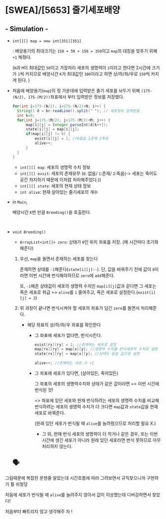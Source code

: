 # [SWEA]/[5653] 줄기세포배양

## - Simulation -

* `int[][] map = new int[351][351]`

  : 배양용기의 최대크기는 `150 + 50 + 150 = 350`이고 `map`의 대칭을 맞추기 위해 `+1` 해줬다.

    (`N`과 `M`이 최대값인 `50`이고 가장자리 세포의 생명력이 `1`이라고 한다면 2시간에 크기가 `1`씩 커지므로 배양시간 `K`가 최대값인 `300`이라고 하면 상/하/좌/우로 `150`씩 커지게 된다. )

* 처음에 배양용기(`map`)의 정 가운데에 입력받은 줄기 세포를 놔두기 위해 `(175-(N/2), 175-(M/2))`좌표에서 부터 입력받은 정보를 저장했다.

  ```java
  for(int i=175-(N/2); i<175-(N/2)+N; i++) { 
  	String[] d = br.readLine().split(" "); // 세포정보 입력받음
  	int k=0;
  	for(int j=175-(M/2); j<175-(M/2)+M; j++) {
  		map[i][j] = Integer.parseInt(d[k++]); 
  		state[i][j] = map[i][j];
  		if(map[i][j] != 0) {
  			exist[i][j] = 1; //0없음 1존재 2죽음
  			alive++;
  		}
  	}
  }
  ```

  * `int[][] map`: 세포의 생명력 수치 정보
  * `int[][] exsit`: 세포의 존재유무 (`0`: 없음/ `1`:존재/ `2`:죽음(-> 세포는 죽어도 공간 차지하기 때문에 이처럼 처리해주었다.))
  * `int[][] state`: 세포의 현재 상태 정보
  * `int alive`: 현재 살아있는 줄기세포의 개수

* in `Main`, 

  배양시간 `K`번 만큼 `Breeding()`을 호출한다.

  </br>

* `void Breeding()`

  * `ArrayList<int[]> zero`: 상태가 `0`인 위치 좌표를 저장. (매 시간마다 초기화해준다)

  1. 우선, `map`을 돌면서 존재하는 세포를 찾는다

     존재하면 상태를 `-1`해준다(`state[i][j]--`). 단, 값을 바꿔주기 전에 값이 `0`이라면 이번 시간에 번식해야하므로 `zero`에 `add`해준다. 

     또, `-1`해준 상태값이 세포의 생명력 수치인 `map[i][j]`값과 같다면 그 세포는 죽은 세포로 취급 => `alive`를 `1` 줄여주고, 죽은 세포로 설정한다.(`exist[i][j] = 2`)

  2. 위 과정이 끝나면 번식시켜야 할 세포의 좌표가 담긴 `zero`를 돌면서 처리해준다.

     * 해당 좌표의 상/하/좌/우 좌표를 확인한다

       * 그 좌표에 세포가 없다면, 번식시킨다.

         ```java
         exist[rx][ry] = 1; //존재하는 세포로 설정
         map[rx][ry] = map[x][y]; //생명력 수치를 번식세포의 수치로 설정
         state[rx][ry] = map[x][y]; //상태도 동일 값으로 설정
         					
         alive++; //존재하는 세포 수 +1
         ```

       * 그 좌표에 세포가 있다면, (살아있든, 죽어있든)

         그 좌표의 세포의 생명력수치와 상태가 같은 값이라면 => 이번 시간에 번식된 것!

         => 좌표에 있던 세포와 현재 번식하려는 세포의 생명력 수치를 비교해 번식하려는 세포의 생명력 수치가 더 크다면 `map`값과 `state`값을 현재 세포로 바꿔준다.

         (원래 있던 세포가 번식될 때 `alive`를 늘려줬으므로 처리할 필요 X.)

         * 그 외, 현재 번식 세포의 생명력이 더 작거나 같은 경우, 또는 이번 시간에 생긴 세포가 아니라 원래 있던 세포라면 번식 못하므로 아무 처리하지 않는다.

	## :speaking_head:

그림때문에 복잡한 문젠줄 알았는데 시간흐름에 따라 그려보면서 규칙찾으니까 구현하기 훨 쉬웠당

처음에 세포가 번식될 때 `alive`를 늘려주지 않아서 값이 이상했는데 디버깅하면서 찾았다!

처음부터 빠트리지 않고 생각해주 자 !


